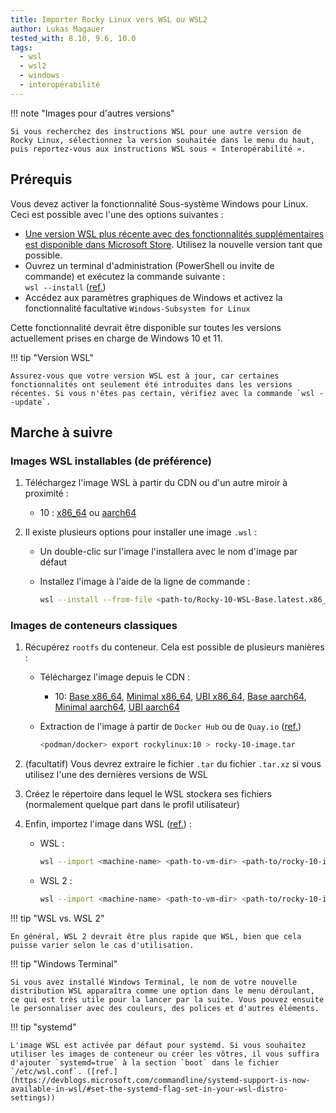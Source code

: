 ```yaml
---
title: Importer Rocky Linux vers WSL ou WSL2
author: Lukas Magauer
tested_with: 8.10, 9.6, 10.0
tags:
  - wsl
  - wsl2
  - windows
  - interopérabilité
---
```


!!! note "Images pour d'autres versions"

    Si vous recherchez des instructions WSL pour une autre version de Rocky Linux, sélectionnez la version souhaitée dans le menu du haut, puis reportez-vous aux instructions WSL sous « Interopérabilité ».

## Prérequis

Vous devez activer la fonctionnalité Sous-système Windows pour Linux. Ceci est possible avec l'une des options suivantes :

- [Une version WSL plus récente avec des fonctionnalités supplémentaires est disponible dans Microsoft Store](https://apps.microsoft.com/store/detail/windows-subsystem-for-linux/9P9TQF7MRM4R). Utilisez la nouvelle version tant que possible.
- Ouvrez un terminal d'administration (PowerShell ou invite de commande) et exécutez la commande suivante :<br/>`wsl --install` ([ref.](https://docs.microsoft.com/en-us/windows/wsl/install))
- Accédez aux paramètres graphiques de Windows et activez la fonctionnalité facultative `Windows-Subsystem for Linux`

Cette fonctionnalité devrait être disponible sur toutes les versions actuellement prises en charge de Windows 10 et 11.

!!! tip "Version WSL"

    Assurez-vous que votre version WSL est à jour, car certaines fonctionnalités ont seulement été introduites dans les versions récentes. Si vous n'êtes pas certain, vérifiez avec la commande `wsl --update`.

## Marche à suivre

### Images WSL installables (de préférence)

1. Téléchargez l'image WSL à partir du CDN ou d'un autre miroir à proximité :

    - 10 : [x86_64](https://dl.rockylinux.org/pub/rocky/10/images/x86_64/Rocky-10-WSL-Base.latest.x86_64.wsl) ou [aarch64](https://dl.rockylinux.org/pub/rocky/10/images/aarch64/Rocky-10-WSL-Base.latest.aarch64.wsl)

2. Il existe plusieurs options pour installer une image `.wsl` :

    - Un double-clic sur l'image l'installera avec le nom d'image par défaut
    - Installez l'image à l'aide de la ligne de commande :

        ```sh
        wsl --install --from-file <path-to/Rocky-10-WSL-Base.latest.x86_64.wsl> --name <machine-name>
        ```

### Images de conteneurs classiques

1. Récupérez `rootfs` du conteneur. Cela est possible de plusieurs manières :

    - Téléchargez l'image depuis le CDN :
        - 10: [Base x86_64](https://dl.rockylinux.org/pub/rocky/10/images/x86_64/Rocky-10-Container-Base.latest.x86_64.tar.xz), [Minimal x86_64](https://dl.rockylinux.org/pub/rocky/10/images/x86_64/Rocky-10-Container-Minimal.latest.x86_64.tar.xz), [UBI x86_64](https://dl.rockylinux.org/pub/rocky/10/images/x86_64/Rocky-10-Container-UBI.latest.x86_64.tar.xz), [Base aarch64](https://dl.rockylinux.org/pub/rocky/10/images/aarch64/Rocky-10-Container-Base.latest.aarch64.tar.xz), [Minimal aarch64](https://dl.rockylinux.org/pub/rocky/10/images/aarch64/Rocky-10-Container-Minimal.latest.aarch64.tar.xz), [UBI aarch64](https://dl.rockylinux.org/pub/rocky/10/images/aarch64/Rocky-10-Container-UBI.latest.aarch64.tar.xz)
    - Extraction de l'image à partir de `Docker Hub` ou de `Quay.io` ([ref.](https://docs.microsoft.com/en-us/windows/wsl/use-custom-distro#export-the-tar-from-a-container))

        ```sh
        <podman/docker> export rockylinux:10 > rocky-10-image.tar
        ```

2. (facultatif) Vous devrez extraire le fichier `.tar` du fichier `.tar.xz` si vous utilisez l'une des dernières versions de WSL
3. Créez le répertoire dans lequel le WSL stockera ses fichiers (normalement quelque part dans le profil utilisateur)
4. Enfin, importez l'image dans WSL ([ref.](https://docs.microsoft.com/en-us/windows/wsl/use-custom-distro#import-the-tar-file-into-wsl)) :

    - WSL :

        ```sh
        wsl --import <machine-name> <path-to-vm-dir> <path-to/rocky-10-image.tar.xz> --version 1
        ```

    - WSL 2 :

        ```sh
        wsl --import <machine-name> <path-to-vm-dir> <path-to/rocky-10-image.tar.xz> --version 2
        ```

!!! tip "WSL vs. WSL 2"

    En général, WSL 2 devrait être plus rapide que WSL, bien que cela puisse varier selon le cas d'utilisation.

!!! tip "Windows Terminal"

    Si vous avez installé Windows Terminal, le nom de votre nouvelle distribution WSL apparaîtra comme une option dans le menu déroulant, ce qui est très utile pour la lancer par la suite. Vous pouvez ensuite le personnaliser avec des couleurs, des polices et d'autres éléments.

!!! tip "systemd"

    L'image WSL est activée par défaut pour systemd. Si vous souhaitez utiliser les images de conteneur ou créer les vôtres, il vous suffira d'ajouter `systemd=true` à la section `boot` dans le fichier `/etc/wsl.conf`. ([ref.](https://devblogs.microsoft.com/commandline/systemd-support-is-now-available-in-wsl/#set-the-systemd-flag-set-in-your-wsl-distro-settings))

